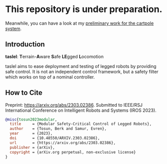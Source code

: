 # This repository is under preparation. 

Meanwhile, you can have a look at my [preliminary work for the cartpole system](https://github.com/Berk-Tosun/cbf-cartpole).

## Introduction
**taslel**: **T**errain-**A**ware **S**afe **LE**gged **L**ocomotion

taslel aims to ease deployment and testing of legged robots by providing safe control. It is not an independent control framework, but a safety filter which works on top of a nominal controller.

<!---

## Installation

pip 

conda

## Documentation

### Get started with

link to sphinx, hosted on pages.github

--->

## How to Cite

Preprint: https://arxiv.org/abs/2303.02386. Submitted to IEEE/RSJ International Conference on Intelligent Robots and Systems (IROS 2023).

```bibtex
@misc{tosun2023modular,
  title     = {Modular Safety-Critical Control of Legged Robots},
  author    = {Tosun, Berk and Samur, Evren}, 
  year      = {2023},
  doi       = {10.48550/ARXIV.2303.02386},
  url       = {https://arxiv.org/abs/2303.02386},
  publisher = {arXiv},
  copyright = {arXiv.org perpetual, non-exclusive license}
}
```
